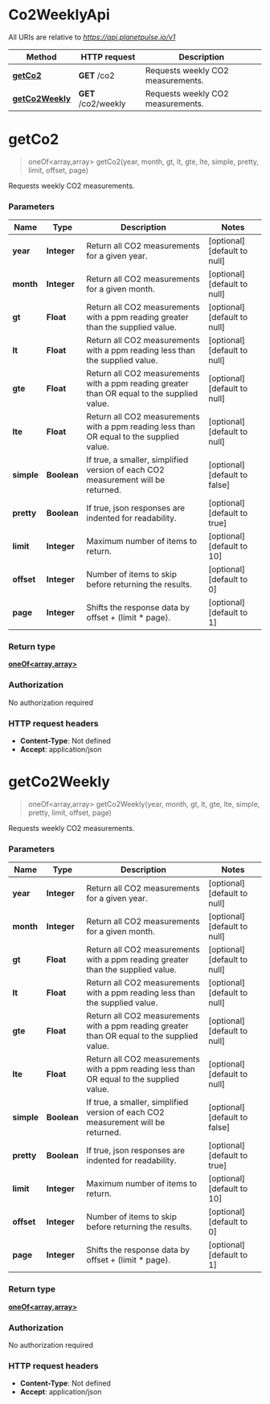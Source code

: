# Co2WeeklyApi

All URIs are relative to *https://api.planetpulse.io/v1*

Method | HTTP request | Description
------------- | ------------- | -------------
[**getCo2**](Co2WeeklyApi.md#getCo2) | **GET** /co2 | Requests weekly CO2 measurements.
[**getCo2Weekly**](Co2WeeklyApi.md#getCo2Weekly) | **GET** /co2/weekly | Requests weekly CO2 measurements.


<a name="getCo2"></a>
# **getCo2**
> oneOf&lt;array,array&gt; getCo2(year, month, gt, lt, gte, lte, simple, pretty, limit, offset, page)

Requests weekly CO2 measurements.

### Parameters

Name | Type | Description  | Notes
------------- | ------------- | ------------- | -------------
 **year** | **Integer**| Return all CO2 measurements for a given year. | [optional] [default to null]
 **month** | **Integer**| Return all CO2 measurements for a given month. | [optional] [default to null]
 **gt** | **Float**| Return all CO2 measurements with a ppm reading greater than the supplied value. | [optional] [default to null]
 **lt** | **Float**| Return all CO2 measurements with a ppm reading less than the supplied value. | [optional] [default to null]
 **gte** | **Float**| Return all CO2 measurements with a ppm reading greater than OR equal to the supplied value. | [optional] [default to null]
 **lte** | **Float**| Return all CO2 measurements with a ppm reading less than OR equal to the supplied value. | [optional] [default to null]
 **simple** | **Boolean**| If true, a smaller, simplified version of each CO2 measurement will be returned. | [optional] [default to false]
 **pretty** | **Boolean**| If true, json responses are indented for readability. | [optional] [default to true]
 **limit** | **Integer**| Maximum number of items to return. | [optional] [default to 10]
 **offset** | **Integer**| Number of items to skip before returning the results. | [optional] [default to 0]
 **page** | **Integer**| Shifts the response data by offset + (limit * page). | [optional] [default to 1]

### Return type

[**oneOf&lt;array,array&gt;**](../Models/oneOf&lt;array,array&gt;.md)

### Authorization

No authorization required

### HTTP request headers

- **Content-Type**: Not defined
- **Accept**: application/json

<a name="getCo2Weekly"></a>
# **getCo2Weekly**
> oneOf&lt;array,array&gt; getCo2Weekly(year, month, gt, lt, gte, lte, simple, pretty, limit, offset, page)

Requests weekly CO2 measurements.

### Parameters

Name | Type | Description  | Notes
------------- | ------------- | ------------- | -------------
 **year** | **Integer**| Return all CO2 measurements for a given year. | [optional] [default to null]
 **month** | **Integer**| Return all CO2 measurements for a given month. | [optional] [default to null]
 **gt** | **Float**| Return all CO2 measurements with a ppm reading greater than the supplied value. | [optional] [default to null]
 **lt** | **Float**| Return all CO2 measurements with a ppm reading less than the supplied value. | [optional] [default to null]
 **gte** | **Float**| Return all CO2 measurements with a ppm reading greater than OR equal to the supplied value. | [optional] [default to null]
 **lte** | **Float**| Return all CO2 measurements with a ppm reading less than OR equal to the supplied value. | [optional] [default to null]
 **simple** | **Boolean**| If true, a smaller, simplified version of each CO2 measurement will be returned. | [optional] [default to false]
 **pretty** | **Boolean**| If true, json responses are indented for readability. | [optional] [default to true]
 **limit** | **Integer**| Maximum number of items to return. | [optional] [default to 10]
 **offset** | **Integer**| Number of items to skip before returning the results. | [optional] [default to 0]
 **page** | **Integer**| Shifts the response data by offset + (limit * page). | [optional] [default to 1]

### Return type

[**oneOf&lt;array,array&gt;**](../Models/oneOf&lt;array,array&gt;.md)

### Authorization

No authorization required

### HTTP request headers

- **Content-Type**: Not defined
- **Accept**: application/json

